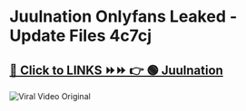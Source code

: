 
 # Juulnation Onlyfans Leaked - Update Files 4c7cj

## <h2><a href="https://clipsfans.com/Juulnation&ref=git">🔗 Click to LINKS ⏩⏩ 👉 🟢 Juulnation </a></h2>

<a href="https://clipsfans.com/Juulnation&ref=git" rel="nofollow" data-target="animated-image.originalLink"><img src="https://i.ibb.co.com/xMMVF88/686577567.gif" alt="Viral Video Original" style="max-width: 100%; display: inline-block;" data-target="animated-image.originalImage"></a>

